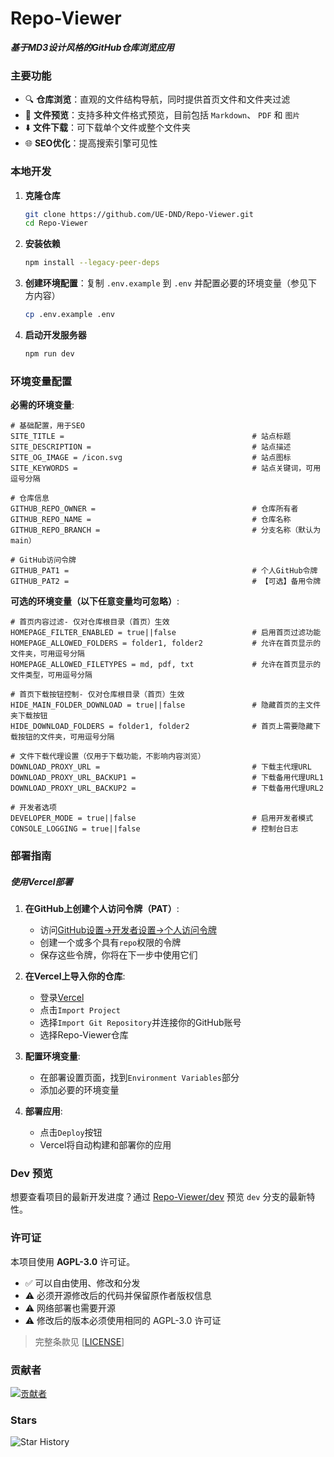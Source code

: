# Repo-Viewer

***基于MD3设计风格的GitHub仓库浏览应用***

### 主要功能

- 🔍 **仓库浏览**：直观的文件结构导航，同时提供首页文件和文件夹过滤
- 📄 **文件预览**：支持多种文件格式预览，目前包括 `Markdown`、 `PDF` 和 `图片`
- ⬇️ **文件下载**：可下载单个文件或整个文件夹
- 🌐 **SEO优化**：提高搜索引擎可见性

### 本地开发

1. **克隆仓库**

    ```bash
    git clone https://github.com/UE-DND/Repo-Viewer.git
    cd Repo-Viewer
    ```

2. **安装依赖**

    ```bash
   npm install --legacy-peer-deps
   ```

3. **创建环境配置**：复制 `.env.example` 到 `.env` 并配置必要的环境变量（参见下方内容）

   ```bash
   cp .env.example .env
   ```

4. **启动开发服务器**

   ```bash
   npm run dev
   ```

### 环境变量配置

**必需的环境变量**:

```env
# 基础配置，用于SEO
SITE_TITLE =                                          # 站点标题
SITE_DESCRIPTION =                                    # 站点描述
SITE_OG_IMAGE = /icon.svg                             # 站点图标
SITE_KEYWORDS =                                       # 站点关键词，可用逗号分隔

# 仓库信息
GITHUB_REPO_OWNER =                                   # 仓库所有者
GITHUB_REPO_NAME =                                    # 仓库名称
GITHUB_REPO_BRANCH =                                  # 分支名称（默认为main）

# GitHub访问令牌
GITHUB_PAT1 =                                         # 个人GitHub令牌
GITHUB_PAT2 =                                         # 【可选】备用令牌
```

**可选的环境变量（以下任意变量均可忽略）**:

```env
# 首页内容过滤- 仅对仓库根目录（首页）生效
HOMEPAGE_FILTER_ENABLED = true||false                 # 启用首页过滤功能
HOMEPAGE_ALLOWED_FOLDERS = folder1, folder2           # 允许在首页显示的文件夹，可用逗号分隔
HOMEPAGE_ALLOWED_FILETYPES = md, pdf, txt             # 允许在首页显示的文件类型，可用逗号分隔

# 首页下载按钮控制- 仅对仓库根目录（首页）生效
HIDE_MAIN_FOLDER_DOWNLOAD = true||false               # 隐藏首页的主文件夹下载按钮
HIDE_DOWNLOAD_FOLDERS = folder1, folder2              # 首页上需要隐藏下载按钮的文件夹，可用逗号分隔

# 文件下载代理设置（仅用于下载功能，不影响内容浏览）
DOWNLOAD_PROXY_URL =                                  # 下载主代理URL
DOWNLOAD_PROXY_URL_BACKUP1 =                          # 下载备用代理URL1
DOWNLOAD_PROXY_URL_BACKUP2 =                          # 下载备用代理URL2

# 开发者选项
DEVELOPER_MODE = true||false                          # 启用开发者模式
CONSOLE_LOGGING = true||false                         # 控制台日志
```

### 部署指南

##### 使用Vercel部署

1. **在GitHub上创建个人访问令牌（PAT）**:
   - 访问[GitHub设置→开发者设置→个人访问令牌](https://github.com/settings/tokens)
   - 创建一个或多个具有`repo`权限的令牌
   - 保存这些令牌，你将在下一步中使用它们

2. **在Vercel上导入你的仓库**:
   - 登录[Vercel](https://vercel.com)
   - 点击`Import Project`
   - 选择`Import Git Repository`并连接你的GitHub账号
   - 选择Repo-Viewer仓库

3. **配置环境变量**:
   - 在部署设置页面，找到`Environment Variables`部分
   - 添加必要的环境变量

4. **部署应用**:
   - 点击`Deploy`按钮
   - Vercel将自动构建和部署你的应用

### Dev 预览

想要查看项目的最新开发进度？通过 [Repo-Viewer/dev](https://repoviewer-dev.uednd.top) 预览 `dev` 分支的最新特性。

### 许可证

本项目使用 **AGPL-3.0** 许可证。

- ✅ 可以自由使用、修改和分发
- ⚠️ 必须开源修改后的代码并保留原作者版权信息
- ⚠️ 网络部署也需要开源
- ⚠️ 修改后的版本必须使用相同的 AGPL-3.0 许可证

> 完整条款见 [[LICENSE](LICENSE)]

### 贡献者

[![贡献者](https://contrib.rocks/image?repo=UE-DND/Repo-Viewer)](https://github.com/UE-DND/Repo-Viewer/graphs/contributors)

### Stars

![Star History](https://api.star-history.com/svg?repos=UE-DND/Repo-Viewer&type=Date)
